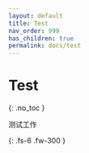 ```yaml
---
layout: default
title: Test 
nav_order: 999
has_children: true
permalink: docs/test
---
```


# Test

{: .no_toc }

测试工作

{: .fs-6 .fw-300 }
